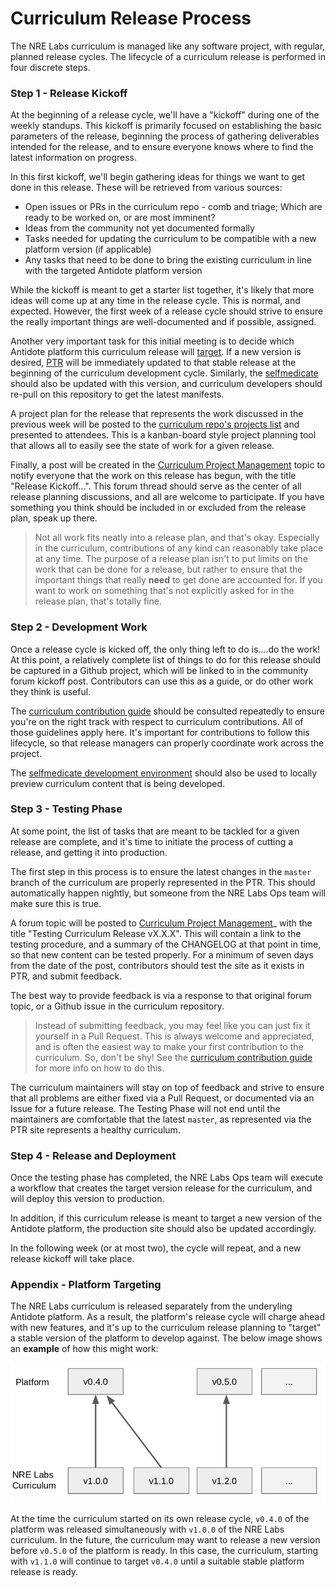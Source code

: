# Curriculum Release Process

The NRE Labs curriculum is managed like any software project, with regular, planned release cycles. The lifecycle of a curriculum release is performed in four discrete steps.

### Step 1 - Release Kickoff

At the beginning of a release cycle, we'll have a "kickoff" during one of the weekly standups. This kickoff is primarily focused on establishing the basic parameters of the release, beginning the process of gathering deliverables intended for the release, and to ensure everyone knows where to find the latest information on progress.

In this first kickoff, we'll begin gathering ideas for things we want to get done in this release. These will be retrieved from various sources:

* Open issues or PRs in the curriculum repo - comb and triage; Which are ready to be worked on, or are most imminent?
* Ideas from the community not yet documented formally
* Tasks needed for updating the curriculum to be compatible with a new platform version \(if applicable\)
* Any tasks that need to be done to bring the existing curriculum in line with the targeted Antidote platform version

While the kickoff is meant to get a starter list together, it's likely that more ideas will come up at any time in the release cycle. This is normal, and expected. However, the first week of a release cycle should strive to ensure the really important things are well-documented and if possible, assigned.

Another very important task for this initial meeting is to decide which Antidote platform this curriculum release will [target](curriculum-release-process.md#appendix-platform-targeting). If a new version is desired, [PTR](the-nre-labs-curriculum-contribution-lifecycle/nre-labs-public-test-realm-ptr.md) will be immediately updated to that stable release at the beginning of the curriculum development cycle. Similarly, the [selfmedicate](previewing-locally.md) should also be updated with this version, and curriculum developers should re-pull on this repository to get the latest manifests.

A project plan for the release that represents the work discussed in the previous week will be posted to the [curriculum repo's projects list](https://github.com/nre-learning/nrelabs-curriculum/projects) and presented to attendees. This is a kanban-board style project planning tool that allows all to easily see the state of work for a given release.

Finally, a post will be created in the [Curriculum Project Management](https://discuss.nrelabs.io/c/curriculum-project-management) topic to notify everyone that the work on this release has begun, with the title "Release Kickoff...". This forum thread should serve as the center of all release planning discussions, and all are welcome to participate. If you have something you think should be included in or excluded from the release plan, speak up there.

> Not all work fits neatly into a release plan, and that's okay. Especially in the curriculum, contributions of any kind can reasonably take place at any time. The purpose of a release plan isn't to put limits on the work that can be done for a release, but rather to ensure that the important things that really **need** to get done are accounted for. If you want to work on something that's not explicitly asked for in the release plan, that's totally fine.

### Step 2 - Development Work

Once a release cycle is kicked off, the only thing left to do is....do the work! At this point, a relatively complete list of things to do for this release should be captured in a Github project, which will be linked to in the community forum kickoff post. Contributors can use this as a guide, or do other work they think is useful.

The [curriculum contribution guide](the-nre-labs-curriculum-contribution-lifecycle/) should be consulted repeatedly to ensure you're on the right track with respect to curriculum contributions. All of those guidelines apply here. It's important for contributions to follow this lifecycle, so that release managers can properly coordinate work across the project.

The [selfmedicate development environment](previewing-locally.md) should also be used to locally preview curriculum content that is being developed.

### Step 3 - Testing Phase

At some point, the list of tasks that are meant to be tackled for a given release are complete, and it's time to initiate the process of cutting a release, and getting it into production.

The first step in this process is to ensure the latest changes in the `master` branch of the curriculum are properly represented in the PTR. This should automatically happen nightly, but someone from the NRE Labs Ops team will make sure this is true.

A forum topic will be posted to [Curriculum Project Management](https://discuss.nrelabs.io/c/curriculum-project-management)\_ with the title "Testing Curriculum Release vX.X.X". This will contain a link to the testing procedure, and a summary of the CHANGELOG at that point in time, so that new content can be tested properly. For a minimum of seven days from the date of the post, contributors should test the site as it exists in PTR, and submit feedback.

The best way to provide feedback is via a response to that original forum topic, or a Github issue in the curriculum repository.

> Instead of submitting feedback, you may feel like you can just fix it yourself in a Pull Request. This is always welcome and appreciated, and is often the easiest way to make your first contribution to the curriculum. So, don't be shy! See the [curriculum contribution guide](the-nre-labs-curriculum-contribution-lifecycle/) for more info on how to do this.

The curriculum maintainers will stay on top of feedback and strive to ensure that all problems are either fixed via a Pull Request, or documented via an Issue for a future release. The Testing Phase will not end until the maintainers are comfortable that the latest `master`, as represented via the PTR site represents a healthy curriculum.

### Step 4 - Release and Deployment

Once the testing phase has completed, the NRE Labs Ops team will execute a workflow that creates the target version release for the curriculum, and will deploy this version to production.

In addition, if this curriculum release is meant to target a new version of the Antidote platform, the production site should also be updated accordingly.

In the following week \(or at most two\), the cycle will repeat, and a new release kickoff will take place.

### Appendix - Platform Targeting

The NRE Labs curriculum is released separately from the underyling Antidote platform. As a result, the platform's release cycle will charge ahead with new features, and it's up to the curriculum release planning to "target" a stable version of the platform to develop against. The below image shows an **example** of how this might work:

![](../.gitbook/assets/curriculum_target.png)

At the time the curriculum started on its own release cycle, `v0.4.0` of the platform was released simultaneously with `v1.0.0` of the NRE Labs curriculum. In the future, the curriculum may want to release a new version before `v0.5.0` of the platform is ready. In this case, the curriculum, starting with `v1.1.0` will continue to target `v0.4.0` until a suitable stable platform release is ready.

